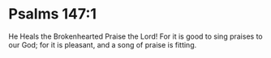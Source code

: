 # Psalms 147:1

He Heals the Brokenhearted Praise the Lord! For it is good to sing praises to our God; for it is pleasant, and a song of praise is fitting.
